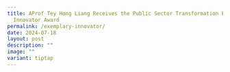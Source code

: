 ```yaml
---
title: AProf Tey Hong Liang Receives the Public Sector Transformation Exemplary
  Innovator Award
permalink: /exemplary-innovator/
date: 2024-07-18
layout: post
description: ""
image: ""
variant: tiptap
---
```

